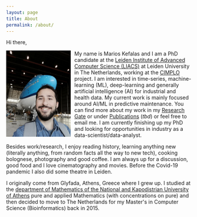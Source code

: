 ```yaml
---
layout: page
title: About
permalink: /about/
---
```


Hi there,

<img src="/img/marios_1.jpg"
     alt="Marios"
     style="float: left; margin-right: 10px; heigh: 175px; width: 175px;" />

My name is Marios Kefalas and I am a PhD candidate at the [Leiden Institute of Advanced Computer Science (LIACS)](https://liacs.leidenuniv.nl/) at Leiden University in The Netherlands, working at the [CIMPLO](https://cimplo.nl/) project.
I am interested in time-series, machine-learning (ML), deep-learning and generally artificial intelligence (AI) for industrial and health data. My current work is mainly focused around AI/ML in predictive maintenance. You can find more about my work in my [Research Gate](https://www.researchgate.net/profile/Marios-Kefalas) or under [Publications](/publications/) (_tbd_) or feel free to email me.
I am currently finishing up my PhD and looking for opportunities in industry as a data-scientist/data-analyst.

Besides work/research, I enjoy reading history, learning anything new (literally anything, from random facts all the way to new tech), cooking bolognese, photography and good coffee.
I am always up for a discussion, good food and I love cinematography and movies. Before the Covid-19 pandemic I also did some theatre in Leiden.

I originally come from Glyfada, Athens, Greece where I grew up. I studied at the [department of Mathematics of the National and Kapodistrian University of Athens](https://www.math.uoa.gr/) pure and applied Mathematics (with concentrations on pure)
and then decided to move to The Netherlands for my Master's in Computer Science (Bioinformatics) back in 2015.



<!-- ![Marios](./img/marios_1.jpg) -->

<!-- This is the base Jekyll theme. You can find out more info about customizing your Jekyll theme, as well as basic Jekyll usage documentation at [jekyllrb.com](https://jekyllrb.com/)

You can find the source code for Minima at GitHub:
[jekyll][jekyll-organization] /
[minima](https://github.com/jekyll/minima)

You can find the source code for Jekyll at GitHub:
[jekyll][jekyll-organization] /
[jekyll](https://github.com/jekyll/jekyll)


[jekyll-organization]: https://github.com/jekyll -->
